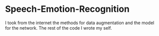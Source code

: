 # Speech-Emotion-Recognition

I took from the internet the methods for data augmentation and the model for the network.
The rest of the code I wrote my self.
